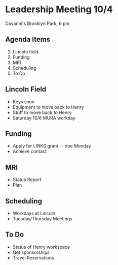 # Leadership Meeting 10/4

Davanni's Brooklyn Park, 6 pm

## Agenda Items

1. Lincoln field
2. Funding
3. MRI
4. Scheduling
5. To Do

## Lincoln Field

- Keys soon
- Equipment to move back to Henry
- Stuff to move back to Henry
- Saturday 10/6 MURA workday

## Funding

- Apply for LINKS grant -- due Monday
- Achieve contact

## MRI

- Status Report
- Plan

## Scheduling

- Workdays at Lincoln
- Tuesday/Thursday Meetings

## To Do

- Status of Henry workspace
- Get sponsorships
- Travel Reservations